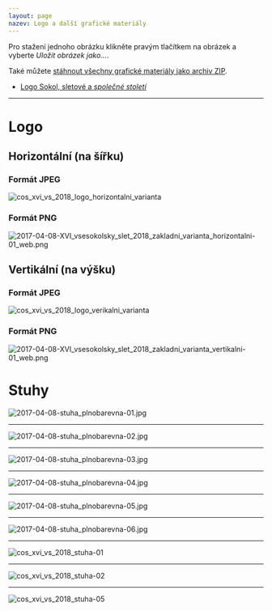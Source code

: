 ```yaml
---
layout: page
nazev: Logo a další grafické materiály
---
```


Pro stažení jednoho obrázku klikněte pravým tlačítkem na obrázek a vyberte _Uložit obrázek jako..._.

Také můžete [stáhnout všechny grafické materiály jako archiv ZIP](https://drive.google.com/open?id=0B0w6gDorCVUkNXVQRlFOMHN2aG8).

* [Logo Sokol, sletové a _společné století_](https://drive.google.com/open?id=1V9twKa3DKqgmal3NhpIs_LYrqexqYWVw)

---

# Logo

## Horizontální (na šířku)

### Formát JPEG

![cos_xvi_vs_2018_logo_horizontalni_varianta]({{relative}}/soubory/cos_xvi_vs_2018_logo_horizontalni_varianta.jpg)

### Formát PNG

![2017-04-08-XVI_vsesokolsky_slet_2018_zakladni_varianta_horizontalni-01_web.png]({{relative}}/soubory/2017-04-08-XVI_vsesokolsky_slet_2018_zakladni_varianta_horizontalni-01_web.png)

## Vertikální (na výšku)

### Formát JPEG

![cos_xvi_vs_2018_logo_verikalni_varianta]({{relative}}/soubory/cos_xvi_vs_2018_logo_verikalni_varianta.jpg)

### Formát PNG

![2017-04-08-XVI_vsesokolsky_slet_2018_zakladni_varianta_vertikalni-01_web.png]({{relative}}/soubory/2017-04-08-XVI_vsesokolsky_slet_2018_zakladni_varianta_vertikalni-01_web.png)

# Stuhy

![2017-04-08-stuha_plnobarevna-01.jpg]({{relative}}/soubory/2017-04-08-stuha_plnobarevna-01.jpg)

---

![2017-04-08-stuha_plnobarevna-02.jpg]({{relative}}/soubory/2017-04-08-stuha_plnobarevna-02.jpg)

---

![2017-04-08-stuha_plnobarevna-03.jpg]({{relative}}/soubory/2017-04-08-stuha_plnobarevna-03.jpg)

---

![2017-04-08-stuha_plnobarevna-04.jpg]({{relative}}/soubory/2017-04-08-stuha_plnobarevna-04.jpg)

---

![2017-04-08-stuha_plnobarevna-05.jpg]({{relative}}/soubory/2017-04-08-stuha_plnobarevna-05.jpg)

---

![2017-04-08-stuha_plnobarevna-06.jpg]({{relative}}/soubory/2017-04-08-stuha_plnobarevna-06.jpg)

---

![cos_xvi_vs_2018_stuha-01]({{relative}}/soubory/cos_xvi_vs_2018_stuha-01.jpg)

---

![cos_xvi_vs_2018_stuha-02]({{relative}}/soubory/cos_xvi_vs_2018_stuha-02.jpg)

---

![cos_xvi_vs_2018_stuha-05]({{relative}}/soubory/cos_xvi_vs_2018_stuha-05.jpg)







